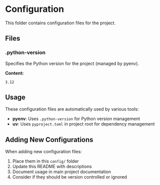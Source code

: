 # Configuration

This folder contains configuration files for the project.

## Files

### .python-version
Specifies the Python version for the project (managed by pyenv).

**Content:**
```
3.12
```

## Usage

These configuration files are automatically used by various tools:

- **pyenv**: Uses `.python-version` for Python version management
- **uv**: Uses `pyproject.toml` in project root for dependency management

## Adding New Configurations

When adding new configuration files:

1. Place them in this `config/` folder
2. Update this README with descriptions
3. Document usage in main project documentation
4. Consider if they should be version controlled or ignored
